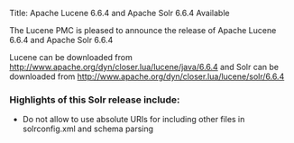 Title: Apache Lucene 6.6.4 and Apache Solr 6.6.4 Available

The Lucene PMC is pleased to announce the release of Apache Lucene 6.6.4 and Apache Solr 6.6.4

Lucene can be downloaded from <http://www.apache.org/dyn/closer.lua/lucene/java/6.6.4>
and Solr can be downloaded from <http://www.apache.org/dyn/closer.lua/lucene/solr/6.6.4>

### Highlights of this Solr release include:

 * Do not allow to use absolute URIs for including other files in solrconfig.xml and schema parsing

